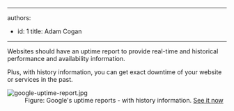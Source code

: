 

---
authors:
  - id: 1
    title: Adam Cogan
---




<span class='intro'> Websites should have an&#160;​uptime report to provide real-time and historical performance and availability information. <br> </span>

<p>Plus, with history information, you can get exact downtime of your website or services in the past.<br></p>
<dl class="goodImage">
   <dt>
      <img src="/PublishingImages/google-uptime-report.jpg" alt="google-uptime-report.jpg" />
      <br>
   </dt><dd>Figure&#58; Google's uptime reports - with history information. 
      <a href="http&#58;//www.google.com.br/appsstatus" target="_blank">See it now​</a>​<br></dd></dl>


